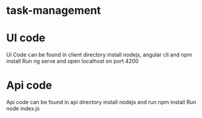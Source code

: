 # task-management
# UI code
 Ui Code can be found in client directory
 install nodejs, angular cli and npm install
 Run ng serve and open localhost on port 4200

# Api code
Api code can be found in api directory
install nodejs and run npm install
Run node index.js